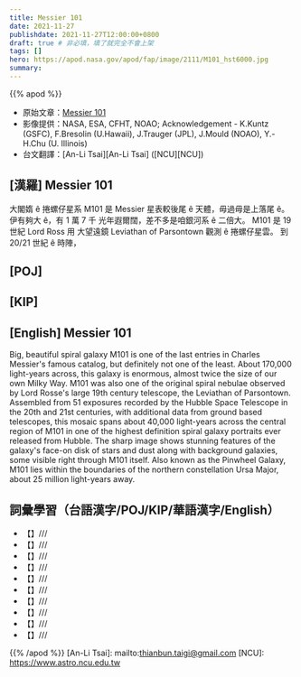 ```yaml
---
title: Messier 101
date: 2021-11-27
publishdate: 2021-11-27T12:00:00+0800
draft: true # 非必填，填了就完全不會上架
tags: []
hero: https://apod.nasa.gov/apod/fap/image/2111/M101_hst6000.jpg
summary:
---
```


{{% apod %}}

- 原始文章：[Messier 101](https://apod.nasa.gov/apod/ap211127.html)
- 影像提供：NASA, ESA, CFHT, NOAO;
Acknowledgement - K.Kuntz (GSFC), F.Bresolin (U.Hawaii), J.Trauger (JPL), J.Mould (NOAO), Y.-H.Chu (U. Illinois)
- 台文翻譯：[An-Li Tsai][An-Li Tsai] ([NCU][NCU])

## [漢羅] Messier 101
大閣媠 ê 捲螺仔星系 M101 是 Messier 星表較後尾 ê 天體，毋過毋是上落尾 ê。
伊有夠大 ê，有 1 萬 7 千 光年遐爾闊，差不多是咱銀河系 ê 二倍大。
M101 是 19 世紀 Lord Ross 用 大望遠鏡 Leviathan of Parsontown 觀測 ê 捲螺仔星雲。
到 20/21 世紀 ê 時陣，

## [POJ]

## [KIP]

## [English] Messier 101
Big, beautiful spiral galaxy M101 is one of the last entries in Charles Messier's famous catalog, but definitely not one of the least. 
About 170,000 light-years across, this galaxy is enormous, almost twice the size of our own Milky Way. 
M101 was also one of the original spiral nebulae observed by Lord Rosse's large 19th century telescope, the Leviathan of Parsontown. 
Assembled from 51 exposures recorded by the Hubble Space Telescope in the 20th and 21st centuries, with additional data from ground based telescopes, this mosaic spans about 40,000 light-years across the central region of M101 in one of the highest definition spiral galaxy portraits ever released from Hubble. 
The sharp image shows stunning features of the galaxy's face-on disk of stars and dust along with background galaxies, some visible right through M101 itself. 
Also known as the Pinwheel Galaxy, M101 lies within the boundaries of the northern constellation Ursa Major, about 25 million light-years away.

## 詞彙學習（台語漢字/POJ/KIP/華語漢字/English）
- 【】///
- 【】///
- 【】///
- 【】///
- 【】///
- 【】///
- 【】///
- 【】///
- 【】///
- 【】///

{{% /apod %}}
[An-Li Tsai]: mailto:thianbun.taigi@gmail.com
[NCU]: https://www.astro.ncu.edu.tw

[copyright]: https://apod.nasa.gov/apod/fap/lib/about_apod.html#srapply
